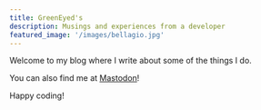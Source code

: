 ```yaml
---
title: GreenEyed's
description: Musings and experiences from a developer
featured_image: '/images/bellagio.jpg'
---
```

Welcome to my blog where I write about some of the things I do.

You can also find me at [Mastodon](https://techhub.social/@greeneyed_dlj "My Mastodon Profile {rel='me'}")!

Happy coding!